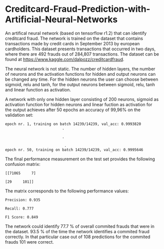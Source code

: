 # Creditcard-Fraud-Prediction-with-Artificial-Neural-Networks

An artifical neural network (based on tensorflow r1.2) that can identify creditcard fraud. The network is trained on the dataset that contains transactions made by credit cards in September 2013 by european cardholders. This dataset presents transactions that occurred in two days, where there are 492 frauds out of 284,807 transactions. The dataset can be found at https://www.kaggle.com/dalpozz/creditcardfraud.

The neural network is not static. The number of hidden layers, the number of neurons and the activation functions for hidden and output neurons can be changed any time. For the hidden neurons the user can choose between sigmoid, relu and tanh, for the output neurons between sigmoid, relu, tanh and linear function as activation.

A network with only one hidden layer consisting of 200 neurons, sigmoid as activation function for hidden neurons and linear fuction as activation for the output achieves after 50 epochs an accuracy of 99,96% on the validation set:


    epoch nr. 1, training on batch 14239/14239, val_acc: 0.9993820
                              .

                              .

                               .
    epoch nr. 50, training on batch 14239/14239, val_acc: 0.9995646



The final performance measurement on the test set provides the following confusion matrix:

    [[71065     7]

    [29     101]]

The matrix corresponds to the following performance values:

    Precision: 0.935

    Recall: 0.777

    F1 Score: 0.849
 
The network could identify 77.7 % of overall commited frauds that were in the dataset.
93.5 % of the time the network identifies a commited fraud correctly. In that particular case out of 108 predictions for the commited frauds 101 were correct.
